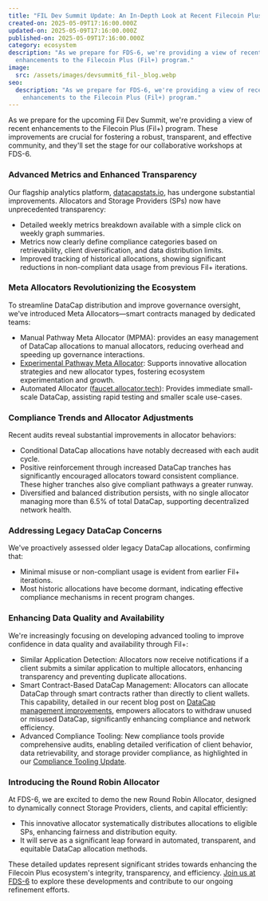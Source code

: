 ```yaml
---
title: "FIL Dev Summit Update: An In-Depth Look at Recent Filecoin Plus Enhancements"
created-on: 2025-05-09T17:16:00.000Z
updated-on: 2025-05-09T17:16:00.000Z
published-on: 2025-05-09T17:16:00.000Z
category: ecosystem
description: "As we prepare for FDS-6, we're providing a view of recent
  enhancements to the Filecoin Plus (Fil+) program."
image:
  src: /assets/images/devsummit6_fil-_blog.webp
seo:
  description: "As we prepare for FDS-6, we're providing a view of recent
    enhancements to the Filecoin Plus (Fil+) program."
---
```


As we prepare for the upcoming Fil Dev Summit, we're providing a view of recent enhancements to the Filecoin Plus (Fil+) program. These improvements are crucial for fostering a robust, transparent, and effective community, and they'll set the stage for our collaborative workshops at FDS-6.

### Advanced Metrics and Enhanced Transparency

Our flagship analytics platform, [datacapstats.io](http://datacapstats.io), has undergone substantial improvements. Allocators and Storage Providers (SPs) now have unprecedented transparency:

- Detailed weekly metrics breakdown available with a simple click on weekly graph summaries.
- Metrics now clearly define compliance categories based on retrievability, client diversification, and data distribution limits.
- Improved tracking of historical allocations, showing significant reductions in non-compliant data usage from previous Fil+ iterations.

### Meta Allocators Revolutionizing the Ecosystem

To streamline DataCap distribution and improve governance oversight, we've introduced Meta Allocators—smart contracts managed by dedicated teams:

- Manual Pathway Meta Allocator (MPMA): provides an easy management of DataCap allocations to manual allocators, reducing overhead and speeding up governance interactions.
- [Experimental Pathway Meta Allocator](https://github.com/fidlabs/Experimental-Pathway-Metaallocator): Supports innovative allocation strategies and new allocator types, fostering ecosystem experimentation and growth.
- Automated Allocator ([faucet.allocator.tech](https://faucet.allocator.tech/)): Provides immediate small-scale DataCap, assisting rapid testing and smaller scale use-cases.

### Compliance Trends and Allocator Adjustments

Recent audits reveal substantial improvements in allocator behaviors:

- Conditional DataCap allocations have notably decreased with each audit cycle.
- Positive reinforcement through increased DataCap tranches has significantly encouraged allocators toward consistent compliance. These higher tranches also give compliant pathways a greater runway.
- Diversified and balanced distribution persists, with no single allocator managing more than 6.5% of total DataCap, supporting decentralized network health.

### Addressing Legacy DataCap Concerns

We've proactively assessed older legacy DataCap allocations, confirming that:

- Minimal misuse or non-compliant usage is evident from earlier Fil+ iterations.
- Most historic allocations have become dormant, indicating effective compliance mechanisms in recent program changes.

### Enhancing Data Quality and Availability

We're increasingly focusing on developing advanced tooling to improve confidence in data quality and availability through Fil+:

- Similar Application Detection: Allocators now receive notifications if a client submits a similar application to multiple allocators, enhancing transparency and preventing duplicate allocations.
- Smart Contract-Based DataCap Management: Allocators can allocate DataCap through smart contracts rather than directly to client wallets. This capability, detailed in our recent blog post on [DataCap management improvements](https://www.fidl.tech/news/improvements-to-datacap-management), empowers allocators to withdraw unused or misused DataCap, significantly enhancing compliance and network efficiency.
- Advanced Compliance Tooling: New compliance tools provide comprehensive audits, enabling detailed verification of client behavior, data retrievability, and storage provider compliance, as highlighted in our [Compliance Tooling Update](https://www.fidl.tech/news/compliance-tooling).

### Introducing the Round Robin Allocator

At FDS-6, we are excited to demo the new Round Robin Allocator, designed to dynamically connect Storage Providers, clients, and capital efficiently:

- This innovative allocator systematically distributes allocations to eligible SPs, enhancing fairness and distribution equity.
- It will serve as a significant leap forward in automated, transparent, and equitable DataCap allocation methods.

These detailed updates represent significant strides towards enhancing the Filecoin Plus ecosystem's integrity, transparency, and efficiency. [Join us at FDS-6](https://lu.ma/eyk46hz0) to explore these developments and contribute to our ongoing refinement efforts.
